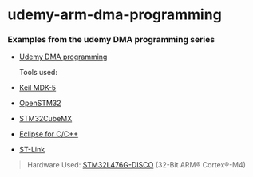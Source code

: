 # udemy-arm-dma-programming
### Examples from the udemy DMA programming series
- [Udemy DMA programming][udemy dma course]

    Tools used:
- [Keil MDK-5][KeilMDK5_link]
- [OpenSTM32][OpenSTM32_link]
- [STM32CubeMX][STM32CubeMX_link]
- [Eclipse for C/C++][EclipsePackages_link]
- [ST-Link][ST-Link_link]


> Hardware Used: [STM32L476G-DISCO][STM32L476G-DISCO_link]
(32-Bit ARM® Cortex®-M4)



<!-- Reference Links -->
[udemy dma course]: https://www.udemy.com/microcontroller-dma-programming-fundamentals-to-advanced/learn/v4/overview
[KeilMDK5_link]: http://www2.keil.com/mdk5/
[OpenSTM32_link]: http://www.openstm32.org/HomePage
[STM32CubeMX_link]: https://www.st.com/en/development-tools/stm32cubemx.html
[EclipsePackages_link]: https://www.eclipse.org/downloads/packages/
[STM32L476G-DISCO_link]: https://www.digikey.com/product-detail/en/stmicroelectronics/STM32L476G-DISCO/497-15879-ND/5344355
[ST-Link_link]: https://www.st.com/content/st_com/en/products/development-tools/software-development-tools/stm32-software-development-tools/stm32-utilities/stsw-link009.html


